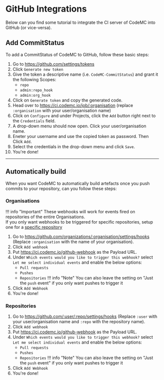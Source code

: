 # GitHub Integrations
Below can you find some tutorial to integrate the CI server of CodeMC into GitHub (or vice-versa).

## Add CommitStatus
To add a CommitStatus of CodeMC to GitHub, follow these basic steps:

1. Go to https://github.com/settings/tokens
2. Click `Generate new token`
3. Give the token a descriptive name (i.e. `CodeMC-CommitStatus`) and grant it the following Scopes:
    - `repo`
    - `admin:repo_hook`
    - `admin:org_hook`
4. Click on `Generate token` and copy the generated code.
5. Head over to https://ci.codemc.io/job/:organisation (replace `:organisation` with your user/organisation name)
6. Click on `Configure` and under Projects, click the `Add` button right next to the `Credentials` field.
7. A drop-down menu should now open. Click your user/organisation name.
8. Eneter your username and use the copied token as password. Then Click `Add`.
9. Select the credentials in the drop-down menu and click `Save`.
10. You're done!

----
## Automatically build
When you want CodeMC to automatically build artefacts once you push commits to your repository, can you follow these steps:

### Organisations

!!! info "Important"
    These webhooks will work for events fired on repositories of the entire Organisations.  
    If you only want webhooks to be triggered for specific repositories, setup one for a [specific repository](#repositories)

1. Go to https://github.com/organizations/:organisation/settings/hooks (Replace `:organisation` with the name of your organisation).
2. Click `Add webhook`
3. Put https://ci.codemc.io/github-webhook as the Payload URL.
4. Under `Which events would you like to trigger this webhook?` select `Let me select individual events` and enable the below options:
    - `Pull requests`
    - `Pushes`
    - `Repositories`
    !!! info "Note"
        You can also leave the setting on "Just the `push` event" if you only want pushes to trigger it
5. Click `Add Webhook`
6. You're done!

### Repositories

1. Go to https://github.com/:user/:repo/settings/hooks (Replace `:user` with your user/organisation name and `:repo` with the repository name).
2. Click `Add webhook`
3. Put https://ci.codemc.io/github-webhook as the Payload URL.
4. Under `Which events would you like to trigger this webhook?` select `Let me select individual events` and enable the below options:
    - `Pull requests`
    - `Pushes`
    - `Repositories`
    !!! info "Note"
        You can also leave the setting on "Just the `push` event" if you only want pushes to trigger it
5. Click `Add Webhook`
6. You're done!
